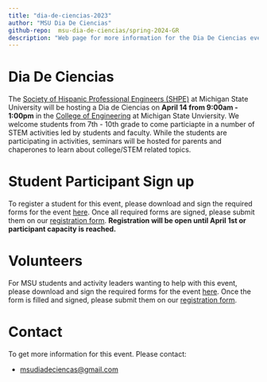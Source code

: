 ```yaml
---
title: "dia-de-ciencias-2023"
author: "MSU Dia De Ciencias"
github-repo:  msu-dia-de-ciencias/spring-2024-GR
description: "Web page for more information for the Dia De Ciencias event hosted by MSU K-12 outreach at Grand Rapids, Michigan."
---
```


# Dia De Ciencias

The [Society of Hispanic Professional Engineers (SHPE)](https://www.egr.msu.edu/studentgroups/society-hispanic-professional-engineers-shpe) at Michigan State University will be hosting a Dia de Ciencias on **April 14 from 9:00am - 1:00pm** in the [College of Engineering](https://www.egr.msu.edu/) at Michigan State Unviersity.
We welcome students from 7th - 10th grade to come particiapte in a number of STEM activities led by students and faculty.
While the students are participating in activities, seminars will be hosted for  parents and chaperones to learn about college/STEM related topics.

# Student Participant Sign up

To register a student for this event, please download and sign the required forms for the event [here](./Forms/parent-consent-medical-media-forms.pdf).
Once all required forms are signed, please submit them on our [registration form](https://forms.gle/5JZKaXq9Q9x5AZku9).
**Registration will be open until April 1st or participant capacity is reached.**

# Volunteers

For MSU students and activity leaders wanting to help with this event, please download and sign the required forms for the event [here](./Forms/dia-de-ciencias-cbc.pdf).
Once the form is filled and signed, please submit them on our [registration form](https://docs.google.com/forms/d/e/1FAIpQLSeE-FB6JSl1ySsEUaVx69DP0vD7dv-_TUZhxpFylovAFiFpTA/viewform).

# Contact

To get more information for this event.
Please contact:
- <msudiadeciencas@gmail.com>
<!-- - [Teresa Isela VanderSloot](https://www.egr.msu.edu/people/profile/iselava1) at <iselava1@msu.edu> -->
<!-- - [Jose Guadalupe Hernandez](https://jgh9094.github.io/) at <jgh9094@gmail.com>. -->
